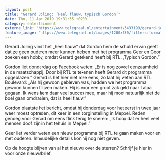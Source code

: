 ```yaml
---
layout: post
title: "Gerard Joling: ’Heel flauw, typisch Gordon’"
date: Thu, 11 Apr 2019 19:31:35 +0200
category: entertainment
externe_link: "https://www.telegraaf.nl/entertainment/3433199/gerard-joling-heel-flauw-typisch-gordon"
feature_image: "https://www.telegraaf.nl/images/1200x630/filters:format(jpeg):quality(80)/cdn-kiosk-api.telegraaf.nl/9067cef0-5c88-11e9-9af6-0217670beecd.jpg"
---
```


<p class="intro">Gerard Joling vindt het „heel flauw” dat Gordon hem de schuld ervan geeft dat ze geen ouderen meer kunnen helpen met het programma Geer en Goor zoeken een hobby, omdat Gerard getekend heeft bij RTL. „Typisch Gordon.”</p> <p>Gordon liet donderdag op Facebook weten: „Er is nog zoveel eenzaamheid in de maatschappij. Door bij RTL te tekenen heeft Gerard dit programma opgeblazen.” Gerard is het hier niet mee eens, zo laat hij weten aan RTL Boulevard: „Als hij gewoon gebleven was, hadden we het programma gewoon kunnen blijven maken. Hij is voor een groot zak geld naar Talpa gegaan. Ik wens hem daar veel succes mee, maar hij moet natuurlijk niet de boel gaan omdraaien, dat is heel flauw.”</p><p>Gordon plaatste het bericht, omdat hij donderdag voor het eerst in twee jaar weer moest optreden, dit keer in een zorginstelling in Meppel. Reden genoeg voor Gerard om eens flink terug te sneren: „Ik hoop dat er heel veel mensen doof zijn in het tehuis in Meppel.”</p><p>Geer liet verder weten een nieuw programma bij RTL te gaan maken voor en met ouderen. Inhoudelijke details kon hij nog niet geven.</p><p>Op de hoogte blijven van al het nieuws over de sterren? Schrijf je hier in voor onze nieuwsbrief.</p>
